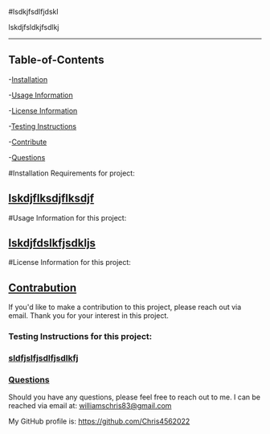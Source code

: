 

#lsdkjfsdlfjdskl

 
lskdjfsldkjfsdlkj

----------------------------------

## Table-of-Contents

-[Installation](#install)

-[Usage Information](#usage)

-[License Information](#license)

-[Testing Instructions](#testing)

-[Contribute](#contr)

-[Questions](#ques)


#Installation Requirements for project:

## [lskdjflksdjflksdjf](#install)

#Usage Information for this project:

## [lskdjfdslkfjsdkljs](#usage)

#License Information for this project:

## [](#license)

## [Contrabution](#contr)

If you'd like to make a contribution to this project, please reach out via email.  Thank you for your interest in this project.

### Testing Instructions for this project:

### [sldfjslfjsdlfjsdlkfj](#testing)

### [Questions](#ques)

Should you have any questions, please feel free to reach out to me.  I can be reached via email at: williamschris83@gmail.com

My GitHub profile is: https://github.com/Chris4562022





